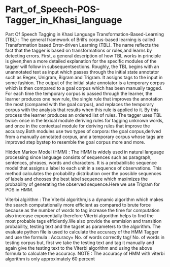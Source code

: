 # Part_of_Speech-POS-Tagger_in_Khasi_language
Part Of Speech Tagging in  Khasi Language
Transformation-Based-Learning (TBL) : 
The general framework of Brill’s corpus-based learning is called Transformation based Error-driven Learning (TBL). The name reflects the fact that the tagger is based on transformations or rules,and learns by detecting errors.  First, a general description of how TBL works in principle is given,then a more detailed explanation for the specific modules of the tagger will follow in subsequentsections.  Roughly, the TBL begins with an unannotated text as input which passes through the initial state annotator such as Regex, Unigram, Bigram and Trigram. It assigns tags to the input in some fashion. The output of the initial state annotator is a temporary corpus which is then compared to a goal corpus which has been manually tagged. For each time the temporary corpus is passed through the learner, the learner produces one new rule, the single rule that improves the annotation the most (compared with the goal corpus), and replaces the temporary corpus with the analysis that results when this rule is applied to it. By this process the learner produces an ordered list of rules. The tagger uses TBL twice: once in the lexical module deriving rules for tagging unknown words, and once in the contextual module for deriving rules that improve the accuracy.Both modules use two types of corpora:  the goal corpus,derived from a manually annotated corpus, and a temporary corpus whose tags are improved step bystep to resemble the goal corpus more and more.


Hidden Markov Model (HMM) : 
The HMM is widely used in natural language processing since language consists of sequences such as paragraph,  sentences,  phrases,  words and characters.  It is a probabilistic sequence model that assigns a label to each unit in a sequence of observations. This method calculates the probability distribution over the possible sequences of labels and chooses the best label sequence which maximizes the probability of generating the observed sequence.Here we use Trigram for POS in HMM.


Viterbi algirithm : The Viterbi algorithm,is a dynamic algorithm which makes the search computationally more efficient as compared to brute force because as the number of words to tag increase the time for computation also increase exponentially therefore Viterbi algorithm helps to find the most probable tags efficiently.We also provide the emmision and transition probability, testing text and the tagset as parameters to the algorithm.
The evaluate python file is used to calculate the accuracy of the HMM Tagger and use the formula :
      Accuracy= No. of words correctly tag/ No. of words in testing corpus
but, first we take the testing text and tag it manually and again give the testing text to the Viterbi algorithm and using the above formula to calculate the accuracy.
NOTE : The accuracy of HMM with viterbi algorithm is only approximately 60 percent
